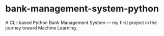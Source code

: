 # bank-management-system-python
A CLI-based Python Bank Management System — my first project in the journey toward Machine Learning.

